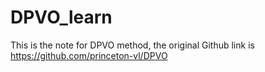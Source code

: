 # DPVO_learn
This is the note for DPVO method, the original Github link is https://github.com/princeton-vl/DPVO
